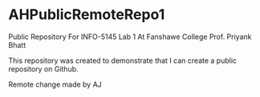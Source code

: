 # AHPublicRemoteRepo1
Public Repository For INFO-5145 Lab 1 At Fanshawe College
Prof. Priyank Bhatt

This repository was created to demonstrate that I can create a public repository on Github.

Remote change made by AJ
